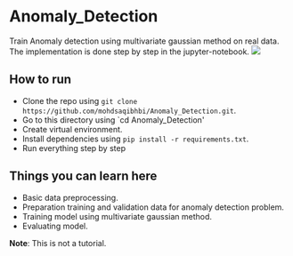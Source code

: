 # Anomaly_Detection
Train Anomaly detection using multivariate gaussian method on real data. The implementation is done step by step in the jupyter-notebook.
![](https://github.com/mohdsaqibhbi/Anomaly_Detection/readme.jpg)

## How to run
- Clone the repo using `git clone https://github.com/mohdsaqibhbi/Anomaly_Detection.git`.
- Go to this directory using `cd Anomaly_Detection'
- Create virtual environment.
- Install dependencies using `pip install -r requirements.txt`.
- Run everything step by step

## Things you can learn here
- Basic data preprocessing.
- Preparation training and validation data for anomaly detection problem.
- Training model using multivariate gaussian method.
- Evaluating model.

**Note**: This is not a tutorial.
